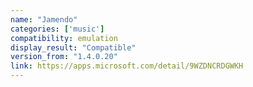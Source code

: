 ```yaml
---
name: "Jamendo"
categories: ['music']
compatibility: emulation
display_result: "Compatible"
version_from: "1.4.0.20"
link: https://apps.microsoft.com/detail/9WZDNCRDGWKH
---
```

